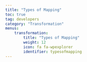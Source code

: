```yaml
---
title: "Types of Mapping"
toc: true
tag: developers
category: "Transformation"
menus: 
    transformation:        
        title: "Types of Mapping"
        weight: 12
        icon: fa fa-wpexplorer
        identifier: typesofmapping
---
```



